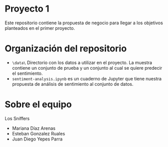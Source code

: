 # Proyecto 1

Este repositorio contiene la propuesta de negocio para llegar a los objetivos planteados en el primer proyecto.

# Organización del repositorio

- `\data\` Directorio con los datos a utilizar en el proyecto. La muestra contiene un conjunto de prueba y un conjunto al cual se quiere predecir el sentimiento.
- `sentiment-analysis.ipynb` es un cuaderno de Jupyter que tiene nuestra propuesta de análisis de sentimiento al conjunto de datos.


# Sobre el equipo

Los Sniffers

- Mariana Díaz Arenas
- Esteban Gonzalez Ruales
- Juan Diego Yepes Parra
